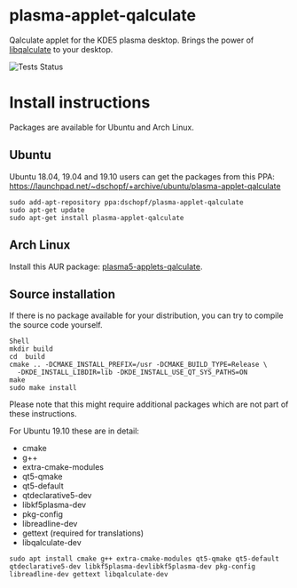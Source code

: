 # plasma-applet-qalculate
Qalculate applet for the KDE5 plasma desktop. Brings the power of [libqalculate](http://qalculate.github.io/) to your desktop.

![Tests Status](https://api.travis-ci.org/dschopf/plasma-applet-qalculate.svg?branch=master)

# Install instructions

Packages are available for Ubuntu and Arch Linux.

## Ubuntu

Ubuntu 18.04, 19.04 and 19.10 users can get the packages from this PPA: https://launchpad.net/~dschopf/+archive/ubuntu/plasma-applet-qalculate

```
sudo add-apt-repository ppa:dschopf/plasma-applet-qalculate
sudo apt-get update
sudo apt-get install plasma-applet-qalculate
```

## Arch Linux

Install this AUR package: [plasma5-applets-qalculate](https://aur.archlinux.org/packages/plasma5-applets-qalculate/).

## Source installation

If there is no package available for your distribution, you can try to compile the source code yourself.

```
Shell
mkdir build
cd  build
cmake .. -DCMAKE_INSTALL_PREFIX=/usr -DCMAKE_BUILD_TYPE=Release \
  -DKDE_INSTALL_LIBDIR=lib -DKDE_INSTALL_USE_QT_SYS_PATHS=ON
make
sudo make install
```

Please note that this might require additional packages which are not part of these instructions.

For Ubuntu 19.10 these are in detail:
* cmake
* g++
* extra-cmake-modules
* qt5-qmake
* qt5-default
* qtdeclarative5-dev
* libkf5plasma-dev
* pkg-config
* libreadline-dev
* gettext (required for translations)
* libqalculate-dev

`sudo apt install cmake g++ extra-cmake-modules qt5-qmake qt5-default qtdeclarative5-dev libkf5plasma-devlibkf5plasma-dev pkg-config libreadline-dev gettext libqalculate-dev`
